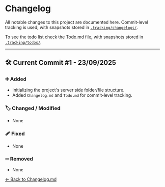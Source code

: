 # Changelog

All notable changes to this project are documented here. Commit-level tracking is used, with snapshots stored in [`.tracking/changelogs/`](./.tracking/changelogs/).

To see the todo list check the [Todo.md](./Todo.md) file, with snapshots stored in [`.tracking/todos/`](./.tracking/todos/).

---

## 🛠️ Current Commit #1 - 23/09/2025

### ➕ Added

-   Initializing the project's server side folder/file structure.
-   Added `Changelog.md` and `Todo.md` for commit-level tracking.

### 🏷️ Changed / Modified

-   None

### 🩹 Fixed

-   None

### ➖ Removed

-   None

[← Back to Changelog.md](../../Changelog.md)
